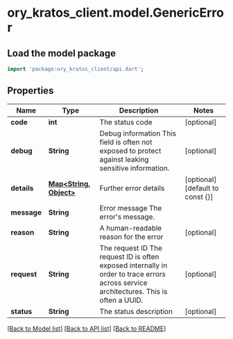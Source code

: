 # ory_kratos_client.model.GenericError

## Load the model package
```dart
import 'package:ory_kratos_client/api.dart';
```

## Properties
Name | Type | Description | Notes
------------ | ------------- | ------------- | -------------
**code** | **int** | The status code | [optional] 
**debug** | **String** | Debug information  This field is often not exposed to protect against leaking sensitive information. | [optional] 
**details** | [**Map<String, Object>**](Object.md) | Further error details | [optional] [default to const {}]
**message** | **String** | Error message  The error's message. | 
**reason** | **String** | A human-readable reason for the error | [optional] 
**request** | **String** | The request ID  The request ID is often exposed internally in order to trace errors across service architectures. This is often a UUID. | [optional] 
**status** | **String** | The status description | [optional] 

[[Back to Model list]](../README.md#documentation-for-models) [[Back to API list]](../README.md#documentation-for-api-endpoints) [[Back to README]](../README.md)


